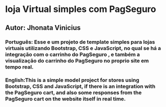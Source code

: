 # loja Virtual simples com PagSeguro 
## Autor: Jhonata Vinicius 
### Português: Esse e um projeto de template simples para lojas virtuais utilizando Bootstrap, CSS e JavaScript, no qual se há a integração com o carrinho do PagSeguro , e também a visualização do carrinho do PagSeguro no proprio site em tempo real.
### English:This is a simple model project for stores using Bootstrap, CSS and JavaScript, if there is an integration with the PagSeguro cart, and also some responses from the PagSeguro cart on the website itself in real time.
